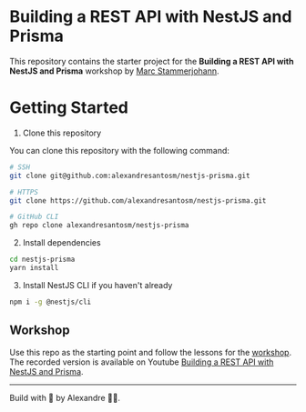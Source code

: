 # Building a REST API with NestJS and Prisma

This repository contains the starter project for the **Building a REST API with NestJS and Prisma** workshop by [Marc Stammerjohann](https://twitter.com/mrcjln).

# Getting Started

1. Clone this repository

You can clone this repository with the following command:

```bash
# SSH
git clone git@github.com:alexandresantosm/nestjs-prisma.git

# HTTPS
git clone https://github.com/alexandresantosm/nestjs-prisma.git

# GitHub CLI
gh repo clone alexandresantosm/nestjs-prisma
```

2. Install dependencies

```bash
cd nestjs-prisma
yarn install
```

3. Install NestJS CLI if you haven't already

```bash
npm i -g @nestjs/cli
```

## Workshop

Use this repo as the starting point and follow the lessons for the [workshop](https://pris.ly/day2021-nestjs).
The recorded version is available on Youtube [Building a REST API with NestJS and Prisma](https://www.youtube.com/watch?v=mmbd5hcQUaY).

---

Build with 💜 by Alexandre 👋🏻.